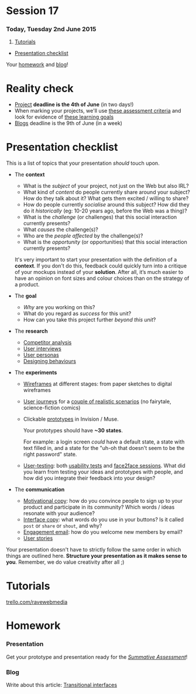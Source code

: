 # Session 17	

### Today, Tuesday 2nd June 2015

1. [Tutorials](#tutorials)
* [Presentation checklist](#presentation-checklist)

Your [homework](#homework) and [blog](#blog)!

# Reality check

* [Project](../README.md#project) **deadline is the 4th of June** (in two days!)
* When marking your projects, we'll use [these assessment criteria](../README.md#grades) and look for evidence of [these learning goals](../README.md#learning-goals)
* [Blogs](../README.md#blog) deadline is the 9th of June (in a week)


# Presentation checklist

This is a list of topics that your presentation *should* touch upon. 

* The **context**
	* What is the *subject* of your project, not just on the Web but also IRL? 
	* What kind of *content* do people currently share around your subject? How do they talk about it? What gets them excited / willing to share?
	* How do people currently *socialise* around this subject? How did they do it *historically* (eg: 10-20 years ago, before the Web was a thing)?
	* What is the *challenge* (or challenges) that this social interaction currently presents?
	* What *causes* the challenge(s)?
	* Who are the *people affected* by the challenge(s)?
	* What is the *opportunity* (or opportunities) that this social interaction currently presents?
	
	It's very important to start your presentation with the definition of a **context**. If you don't do this, feedback could quickly turn into a critique of your mockups instead of your **solution**. After all, it’s much easier to have an opinion on font sizes and colour choices than on the strategy of a product.
	
* The **goal**
	* *Why* are you working on this?
	* What do you regard as *success* for this unit?
	* How can you take this project further *beyond this unit*? 

* The **research**	
	* [Competitor analysis](session-02.md#competitor-analysis) 
	* [User interviews](session-03.md#user-interviews)
	* [User personas](session-04.md#user-personas)	
	* [Designing behaviours](session-14.md#designing-behaviours)

* The **experiments**
	* [Wireframes](session-05.md#wireframing) at different stages: from paper sketches to digital wireframes
	* [User journeys](session-06.md#user-journeys) for a [couple of realistic scenarios](session-06.md#your-turn) (no fairytale, science-fiction comics) 
	* Clickable [prototypes](session-13.md#rapid-prototyping) in Invision / Muse. 
		
		Your prototypes should have **~30 states**. 
		
		For example: a login screen *could* have a default state, a state with text filled in, and a state for the "uh-oh that doesn't seem to be the right password" state. 
	* [User-testing](session-15.md#user-testing-preparation): both [usability tests](session-07.md#usability-testing) and [face2face sessions](session-15.md#let-them-in-). What did you learn from testing your ideas and prototypes with people, and how did you integrate their feedback into your design?

* The **communication**
	* [Motivational copy](session-10.md#your-turn): how do you convince people to sign up to your product and participate in its community? Which words / ideas resonate with your audience?
	* [Interface copy](session-10.md#2-hack-your-interface-copy): what words do you use in your buttons? Is it called `post` or `share` or `shout`, and why?
	* [Engagement email](session-11.md#engagement-email): how do you welcome new members by email? 
	* [User stories](session-13.md#your-stories)


Your presentation doesn't have to strictly follow the same order in which things are outlined here. **Structure your presentation as it makes sense to you**. Remember, we do value creativity after all ;)


# Tutorials

[trello.com/ravewebmedia](https://trello.com/ravewebmedia)

# Homework

### Presentation

Get your prototype and presentation ready for the [*Summative Assessment*](session-18.md)!

### Blog

Write about this article: [Transitional interfaces](https://medium.com/@pasql/transitional-interfaces-926eb80d64e3)